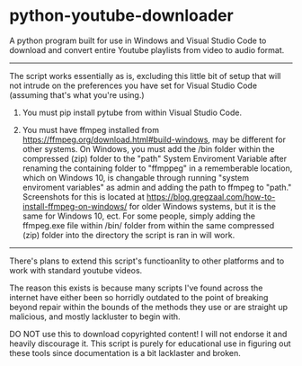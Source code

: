 # python-youtube-downloader
A python program built for use in Windows and Visual Studio Code to download and convert entire Youtube playlists from video to audio format.

-------------------------

The script works essentially as is, excluding this little bit of setup that will not intrude on the preferences you have set for Visual Studio Code (assuming that's what you're using.)

1) You must pip install pytube from within Visual Studio Code.

2) You must have ffmpeg installed from https://ffmpeg.org/download.html#build-windows, may be different for other systems.
      On Windows, you must add the /bin folder within the compressed (zip) folder to the "path" System Enviroment Variable after renaming the containing folder to "ffmppeg" in a rememberable location, which on Windows 10, is changable through running "system enviroment variables" as admin and adding the path to ffmpeg to "path." Screenshots for this is located at https://blog.gregzaal.com/how-to-install-ffmpeg-on-windows/ for older Windows systems, but it is the same for Windows 10, ect.
      For some people, simply adding the ffmpeg.exe file within /bin/ folder from within the same compressed (zip) folder into the directory the script is ran in will work.
      
-------------------------

There's plans to extend this script's functioanlity to other platforms and to work with standard youtube videos.

The reason this exists is because many scripts I've found across the internet have either been so horridly outdated to the point of breaking beyond repair within the bounds of the methods they use or are straight up malicious, and mostly lackluster to begin with.

>>> >>> >>> >>> >>> >>> >>> >>> >>> >>> >>> >>> >>> >>> >>>

DO NOT use this to download copyrighted content! I will not endorse it and heavily discourage it.
This script is purely for educational use in figuring out these tools since documentation is a bit lacklaster and broken.
